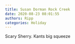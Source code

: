 ```yaml
---
title: Susan Dorman Rock Creek
date: 2020-08-23 08:01:55
authors: Ripp
categories: Holiday
---
```


 Scary Sherry.
Kants big squeeze
